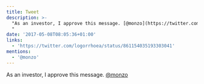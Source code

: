 ```yaml
---
title: Tweet
description: >-
  "As an investor, I approve this message. [@monzo](https://twitter.com/@monzo)
  "
date: '2017-05-08T08:05:36+01:00'
links:
  - 'https://twitter.com/logorrhoea/status/861154035193303041'
mentions:
  - '@monzo'
---
```

As an investor, I approve this message. [@monzo](https://twitter.com/@monzo) 
